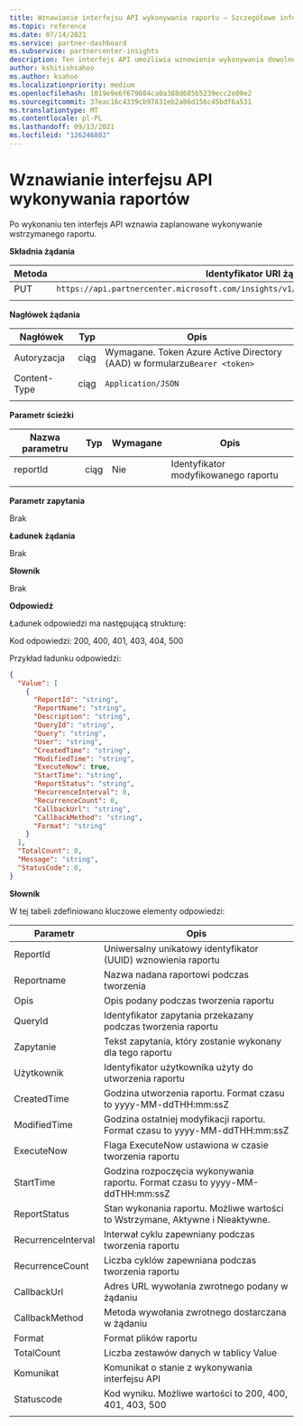```yaml
---
title: Wznawianie interfejsu API wykonywania raportu — Szczegółowe informacje danych
ms.topic: reference
ms.date: 07/14/2021
ms.service: partner-dashboard
ms.subservice: partnercenter-insights
description: Ten interfejs API umożliwia wznowienie wykonywania dowolnego wstrzymanego raportu w Partner Center szczegółowych informacji.
author: kshitishsahoo
ms.author: ksahoo
ms.localizationpriority: medium
ms.openlocfilehash: 1019e9e6f679084ca0a388d685b5239ecc2e09e2
ms.sourcegitcommit: 37eac16c4339cb97831eb2a86d156c45bdf6a531
ms.translationtype: MT
ms.contentlocale: pl-PL
ms.lasthandoff: 09/13/2021
ms.locfileid: "126246802"
---
```

# <a name="resume-report-executions-api"></a>Wznawianie interfejsu API wykonywania raportów

Po wykonaniu ten interfejs API wznawia zaplanowane wykonywanie wstrzymanego raportu.

**Składnia żądania**

|    Metoda    |    Identyfikator URI żądania    |
|    ----    |    ----    |
|    PUT    |    `https://api.partnercenter.microsoft.com/insights/v1/mpn/ScheduledReport/resume/{ReportID}`    |
|        |        |

**Nagłówek żądania**

|    Nagłówek    |    Typ    |    Opis    |
|    ----    |    ----    |    ----    |
|    Autoryzacja    |    ciąg    |    Wymagane. Token Azure Active Directory (AAD) w formularzu`Bearer <token>`    |
|    Content-Type    |    ciąg    |    `Application/JSON`    |
|        |        |        |

**Parametr ścieżki**

|    Nazwa parametru    |    Typ    |    Wymagane    |    Opis    |
|    ----    |    ----    |    ----    |    ----    |
|    reportId     |    ciąg    |    Nie    |    Identyfikator modyfikowanego raportu     |
|        |        |        |        |

**Parametr zapytania**

Brak

**Ładunek żądania**

Brak

**Słownik**

Brak

**Odpowiedź**

Ładunek odpowiedzi ma następującą strukturę:

Kod odpowiedzi: 200, 400, 401, 403, 404, 500

Przykład ładunku odpowiedzi:

```json
{ 
  "Value": [ 
    { 
      "ReportId": "string", 
      "ReportName": "string", 
      "Description": "string", 
      "QueryId": "string", 
      "Query": "string", 
      "User": "string", 
      "CreatedTime": "string", 
      "ModifiedTime": "string", 
      "ExecuteNow": true, 
      "StartTime": "string", 
      "ReportStatus": "string", 
      "RecurrenceInterval": 0, 
      "RecurrenceCount": 0, 
      "CallbackUrl": "string", 
      "CallbackMethod": "string", 
      "Format": "string" 
    } 
  ], 
  "TotalCount": 0, 
  "Message": "string", 
  "StatusCode": 0, 
} 
```

**Słownik**

W tej tabeli zdefiniowano kluczowe elementy odpowiedzi:

|    Parametr    |    Opis    |
|    ----    |    ----    |
|    ReportId     |    Uniwersalny unikatowy identyfikator (UUID) wznowienia raportu     |
|    Reportname     |    Nazwa nadana raportowi podczas tworzenia     |
|    Opis     |    Opis podany podczas tworzenia raportu     |
|    QueryId     |    Identyfikator zapytania przekazany podczas tworzenia raportu     |
|    Zapytanie     |    Tekst zapytania, który zostanie wykonany dla tego raportu     |
|    Użytkownik     |    Identyfikator użytkownika użyty do utworzenia raportu     |
|    CreatedTime     |    Godzina utworzenia raportu. Format czasu to yyyy-MM-ddTHH:mm:ssZ     |
|    ModifiedTime     |    Godzina ostatniej modyfikacji raportu. Format czasu to yyyy-MM-ddTHH:mm:ssZ     |
|    ExecuteNow     |    Flaga ExecuteNow ustawiona w czasie tworzenia raportu    |
|    StartTime     |    Godzina rozpoczęcia wykonywania raportu. Format czasu to yyyy-MM-ddTHH:mm:ssZ     |
|    ReportStatus     |    Stan wykonania raportu. Możliwe wartości to Wstrzymane, Aktywne i Nieaktywne.     |
|    RecurrenceInterval     |    Interwał cyklu zapewniany podczas tworzenia raportu     |
|    RecurrenceCount     |    Liczba cyklów zapewniana podczas tworzenia raportu     |
|    CallbackUrl     |    Adres URL wywołania zwrotnego podany w żądaniu     |
|    CallbackMethod    |    Metoda wywołania zwrotnego dostarczana w żądaniu    |
|    Format     |    Format plików raportu     |
|    TotalCount     |    Liczba zestawów danych w tablicy Value     |
|    Komunikat     |    Komunikat o stanie z wykonywania interfejsu API     |
|    Statuscode     |    Kod wyniku. Możliwe wartości to 200, 400, 401, 403, 500     |
|        |        |
